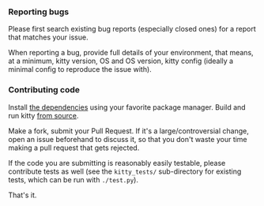 ### Reporting bugs

Please first search existing bug reports (especially closed ones) for a report
that matches your issue. 

When reporting a bug, provide full details of your environment, that means, at
a minimum, kitty version, OS and OS version, kitty config (ideally a minimal
config to reproduce the issue with).


### Contributing code

Install [the dependencies](https://sw.kovidgoyal.net/kitty/build.html#dependencies)
using your favorite package manager. Build and run kitty [from
source](https://sw.kovidgoyal.net/kitty/build.html#install-and-run-from-source).

Make a fork, submit your Pull Request. If it's a large/controversial change, open an issue
beforehand to discuss it, so that you don't waste your time making a pull
request that gets rejected.

If the code you are submitting is reasonably easily testable, please contribute
tests as well (see the `kitty_tests/` sub-directory for existing tests, which
can be run with `./test.py`).

That's it.
